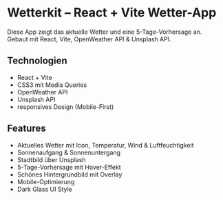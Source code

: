 # Wetterkit – React + Vite Wetter-App

Diese App zeigt das aktuelle Wetter und eine 5-Tage-Vorhersage an.  
Gebaut mit React, Vite, OpenWeather API & Unsplash API.

## Technologien

- React + Vite
- CSS3 mit Media Queries
- OpenWeather API
- Unsplash API
- responsives Design (Mobile-First)

## Features

- Aktuelles Wetter mit Icon, Temperatur, Wind & Luftfeuchtigkeit
- Sonnenaufgang & Sonnenuntergang
- Stadtbild über Unsplash
- 5-Tage-Vorhersage mit Hover-Effekt
- Schönes Hintergrundbild mit Overlay
- Mobile-Optimierung
- Dark Glass UI Style
